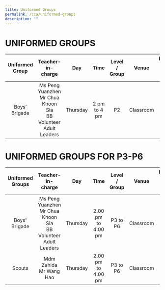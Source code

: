 ```yaml
---
title: Uniformed Groups
permalink: /cca/uniformed-groups
description: ""
---
```

# UNIFORMED GROUPS

| Uniformed Group | Teacher-in-charge | Day | Time | Level / Group | Venue | Recruiting which level for 2022? |
|:---:|:---:|:---:|:---:|:---:|:---:|:---:|
| Boys’ Brigade | Ms Peng Yuanzhen <br>Mr Chua Khoon Sia <br>BB Volunteer Adult Leaders | Thursday | 2 pm to 4 pm | P2 | Classroom | P2 (boys only) |






# UNIFORMED GROUPS FOR P3-P6



| Uniformed Groups | Teacher-in-charge | Day | Time | Level / Group | Venue | Recruiting which level for 2022? |
|:---:|:---:|:---:|:---:|:---:|:---:|:---:|
| Boys' Brigade | Ms Peng Yuanzhen <br>Mr Chua Khoon Sia <br>BB Volunteer Adult Leaders | Thursday | 2.00 pm to 4.00 pm | P3 to P6 | Classroom | P3 to P5 (boys only) |
| Scouts | Mdm Zahida <br>Mr Wang Hao | Thursday | 2.00 pm to 4.00 pm | P3 to P6 | Classroom | P3 to P5 |